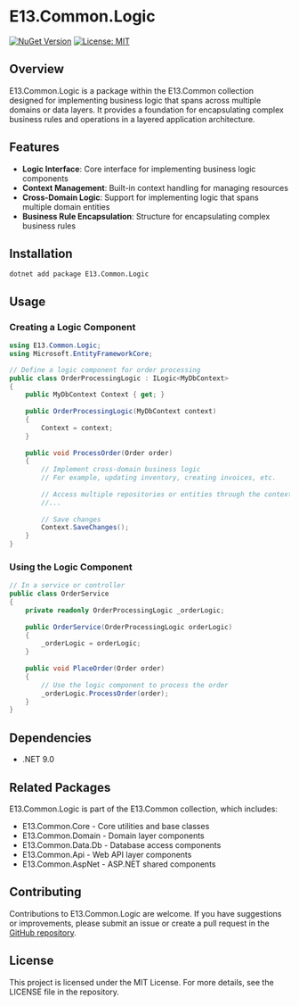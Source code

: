 # E13.Common.Logic

[![NuGet Version](https://img.shields.io/nuget/v/e13.common.logic)](https://www.nuget.org/packages/E13.Common.Logic/)
[![License: MIT](https://img.shields.io/badge/License-MIT-blue.svg)](https://opensource.org/licenses/MIT)

## Overview

E13.Common.Logic is a package within the E13.Common collection designed for implementing business logic that spans across multiple domains or data layers. It provides a foundation for encapsulating complex business rules and operations in a layered application architecture.

## Features

- **Logic Interface**: Core interface for implementing business logic components
- **Context Management**: Built-in context handling for managing resources
- **Cross-Domain Logic**: Support for implementing logic that spans multiple domain entities
- **Business Rule Encapsulation**: Structure for encapsulating complex business rules

## Installation

```shell
dotnet add package E13.Common.Logic
```

## Usage

### Creating a Logic Component

```csharp
using E13.Common.Logic;
using Microsoft.EntityFrameworkCore;

// Define a logic component for order processing
public class OrderProcessingLogic : ILogic<MyDbContext>
{
    public MyDbContext Context { get; }
    
    public OrderProcessingLogic(MyDbContext context)
    {
        Context = context;
    }
    
    public void ProcessOrder(Order order)
    {
        // Implement cross-domain business logic
        // For example, updating inventory, creating invoices, etc.
        
        // Access multiple repositories or entities through the context
        //...
        
        // Save changes
        Context.SaveChanges();
    }
}
```

### Using the Logic Component

```csharp
// In a service or controller
public class OrderService
{
    private readonly OrderProcessingLogic _orderLogic;
    
    public OrderService(OrderProcessingLogic orderLogic)
    {
        _orderLogic = orderLogic;
    }
    
    public void PlaceOrder(Order order)
    {
        // Use the logic component to process the order
        _orderLogic.ProcessOrder(order);
    }
}
```

## Dependencies

- .NET 9.0

## Related Packages

E13.Common.Logic is part of the E13.Common collection, which includes:

- E13.Common.Core - Core utilities and base classes
- E13.Common.Domain - Domain layer components
- E13.Common.Data.Db - Database access components
- E13.Common.Api - Web API layer components
- E13.Common.AspNet - ASP.NET shared components

## Contributing

Contributions to E13.Common.Logic are welcome. If you have suggestions or improvements, please submit an issue or create a pull request in the [GitHub repository](https://github.com/e13tech/common).

## License

This project is licensed under the MIT License. For more details, see the LICENSE file in the repository.
